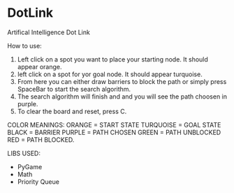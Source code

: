 # DotLink
Artifical Intelligence  Dot Link

How to use: 
1. Left click on a spot you want to place your starting node. It should appear orange.
2. left click on a spot for yor goal node. It should appear turquoise.
3. From here you can either draw barriers to block the path or simply press SpaceBar to start the search algorithm.
4. The search algorithm will finish and and you will see the path choosen in purple.
5. To clear the board and reset, press C.

COLOR MEANINGS:
ORANGE = START STATE
TURQUOISE = GOAL STATE
BLACK = BARRIER 
PURPLE = PATH CHOSEN
GREEN = PATH UNBLOCKED
RED = PATH BLOCKED.

LIBS USED: 
- PyGame
- Math
- Priority Queue

